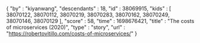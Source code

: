 {
  "by" : "kiyanwang",
  "descendants" : 18,
  "id" : 38069915,
  "kids" : [ 38070122, 38070112, 38070219, 38070283, 38070162, 38070249, 38070146, 38070129 ],
  "score" : 58,
  "time" : 1698676421,
  "title" : "The costs of microservices (2020)",
  "type" : "story",
  "url" : "https://robertovitillo.com/costs-of-microservices/"
}
